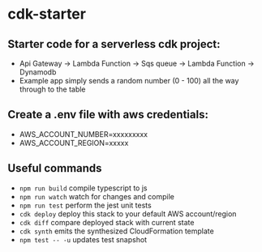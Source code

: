 # cdk-starter
## Starter code for a serverless cdk project:

* Api Gateway -> Lambda Function -> Sqs queue -> Lambda Function -> Dynamodb
* Example app simply sends a random number (0 - 100) all the way through to the table

## Create a .env file with aws credentials:

* AWS_ACCOUNT_NUMBER=xxxxxxxxx
* AWS_ACCOUNT_REGION=xxxxx

## Useful commands

 * `npm run build`   compile typescript to js
 * `npm run watch`   watch for changes and compile
 * `npm run test`    perform the jest unit tests
 * `cdk deploy`      deploy this stack to your default AWS account/region
 * `cdk diff`        compare deployed stack with current state
 * `cdk synth`       emits the synthesized CloudFormation template
 * `npm test -- -u`  updates test snapshot
